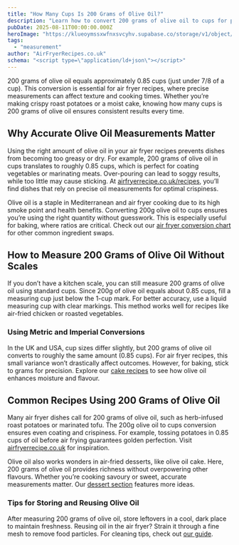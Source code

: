 ```yaml
---
title: "How Many Cups Is 200 Grams of Olive Oil?"
description: "Learn how to convert 200 grams of olive oil to cups for perfect air fryer recipes. Get accurate measurements and cooking tips in seconds!"
pubDate: 2025-08-11T00:00:00.000Z
heroImage: "https://klueoymssxwfnxsvcyhv.supabase.co/storage/v1/object/public/md/how-many-cups-is-200-grams-of-olive-oil-4bbd9355.png"
tags:
  - "measurement"
author: "AirFryerRecipes.co.uk"
schema: "<script type=\"application/ld+json\"></script>"
---
```


<p>200 grams of olive oil equals approximately 0.85 cups (just under 7/8 of a cup). This conversion is essential for air fryer recipes, where precise measurements can affect texture and cooking times. Whether you’re making crispy roast potatoes or a moist cake, knowing how many cups is 200 grams of olive oil ensures consistent results every time.</p>

<h2>Why Accurate Olive Oil Measurements Matter</h2>
<p>Using the right amount of olive oil in your air fryer recipes prevents dishes from becoming too greasy or dry. For example, 200 grams of olive oil in cups translates to roughly 0.85 cups, which is perfect for coating vegetables or marinating meats. Over-pouring can lead to soggy results, while too little may cause sticking. At <a href=https://www.airfryerrecipe.co.uk/recipes>airfryerrecipe.co.uk/recipes</a>, you’ll find dishes that rely on precise oil measurements for optimal crispiness.</p>
<p>Olive oil is a staple in Mediterranean and air fryer cooking due to its high smoke point and health benefits. Converting 200g olive oil to cups ensures you’re using the right quantity without guesswork. This is especially useful for baking, where ratios are critical. Check out our <a href=https://www.airfryerrecipe.co.uk/air-fryer-conversion-chart>air fryer conversion chart</a> for other common ingredient swaps.</p>

<h2>How to Measure 200 Grams of Olive Oil Without Scales</h2>
<p>If you don’t have a kitchen scale, you can still measure 200 grams of olive oil using standard cups. Since 200g of olive oil equals about 0.85 cups, fill a measuring cup just below the 1-cup mark. For better accuracy, use a liquid measuring cup with clear markings. This method works well for recipes like air-fried chicken or roasted vegetables.</p>

<h3>Using Metric and Imperial Conversions</h3>
<p>In the UK and USA, cup sizes differ slightly, but 200 grams of olive oil converts to roughly the same amount (0.85 cups). For air fryer recipes, this small variance won’t drastically affect outcomes. However, for baking, stick to grams for precision. Explore our <a href=https://www.airfryerrecipe.co.uk/recipe-category/cakes>cake recipes</a> to see how olive oil enhances moisture and flavour.</p>

<h2>Common Recipes Using 200 Grams of Olive Oil</h2>
<p>Many air fryer dishes call for 200 grams of olive oil, such as herb-infused roast potatoes or marinated tofu. The 200g olive oil to cups conversion ensures even coating and crispiness. For example, tossing potatoes in 0.85 cups of oil before air frying guarantees golden perfection. Visit <a href=https://www.airfryerrecipe.co.uk>airfryerrecipe.co.uk</a> for inspiration.</p>
<p>Olive oil also works wonders in air-fried desserts, like olive oil cake. Here, 200 grams of olive oil provides richness without overpowering other flavours. Whether you’re cooking savoury or sweet, accurate measurements matter. Our <a href=https://www.airfryerrecipe.co.uk/recipe-category/dessert>dessert section</a> features more ideas.</p>

<h3>Tips for Storing and Reusing Olive Oil</h3>
<p>After measuring 200 grams of olive oil, store leftovers in a cool, dark place to maintain freshness. Reusing oil in the air fryer? Strain it through a fine mesh to remove food particles. For cleaning tips, check out <a href=https://www.airfryerrecipe.co.uk/air-fryer-cleaner>our guide</a>.</p>